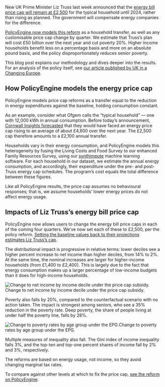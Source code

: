 New UK Prime Minister Liz Truss last week announced that the [energy bill price cap will remain at £2,500](https://helpforhouseholds.campaign.gov.uk/help-with-your-bills/) for the typical household until 2024, rather than rising as planned. The government will compensate energy companies for the difference.

[PolicyEngine now models this reform](https://policyengine.org/uk/population-impact/treasury/energy-price-guarantee) as a household transfer, as well as any customisable price cap change by quarter. We estimate that Truss’s plan will cost £50 billion over the next year and cut poverty 20%. Higher income households benefit less on a percentage basis and more on an absolute pound basis, and the policy disproportionately reduces senior poverty.

This blog post explains our methodology and dives deeper into the results. For an analysis of the policy itself, see [our article published by UK in a Changing Europe](https://ukandeu.ac.uk/energy-subsidy/).

## How PolicyEngine models the energy price cap

PolicyEngine models price cap reforms as a transfer equal to the reduction in energy expenditures against the baseline, holding consumption constant.

As an example, consider what Ofgem calls the “typical household” — one with 12,000 kWh in annual consumption. Before today’s announcement, [Cornwall Insights forecasted](https://www.cornwall-insight.com/cornwall-insight-release-final-predictions-for-octobers-price-cap/) that they would have faced an energy price cap rising to an average of about £4,600 over the next year. The £2,500 cap therefore amounts to a £2,100 annual transfer.

Households vary in their energy consumption, and PolicyEngine models this heterogeneity by fusing the Living Costs and Food Survey to our enhanced Family Resources Survey, using our [synthimpute](https://github.com/policyengine/synthimpute) machine learning software. For each household in our dataset, we estimate the annual energy consumption, and accordingly, their expenditure under the pre- and post-Truss energy cap schedules. The program’s cost equals the total difference between these figures.

Like all PolicyEngine results, the price cap assumes no behavioural responses; that is, we assume households’ lower energy prices do not affect energy usage.

## Impacts of Liz Truss’s energy bill price cap

PolicyEngine now allows users to change the energy bill price caps in each of the coming four quarters. We’ve now set each of these to £2,500, per the policy reform. [Setting the baseline values back to their projections estimates Liz Truss’s cap](https://policyengine.org/uk/policy/treasury/energy-price-guarantee).

The distributional impact is progressive in relative terms: lower deciles see a higher percent increase to net income than higher deciles, from 14% to 2%. At the same time, the nominal increases are larger for higher-income households (from £1,400 to £2,400). This is largely due to the fact that energy consumption makes up a larger percentage of low-income budgets than it does for high-income households.

![*Change to net income by income decile under the price cap subsidy.*](https://cdn-images-1.medium.com/max/2156/0*zd856MutdKoSspHu)Change to net income by income decile under the price cap subsidy.

Poverty also falls by 20%, compared to the counterfactual scenario with no action taken. The impact is strongest among seniors, who see a 35% reduction in the poverty rate. Deep poverty, the share of people living at under half the poverty line, falls by 28%.

![*Change to poverty rates by age group under the EPG.*](https://cdn-images-1.medium.com/max/2194/0*WQK8LyHm6Ge52UiX)Change to poverty rates by age group under the EPG.

Multiple measures of inequality also fall. The Gini index of income inequality falls 3%, and the top-ten and top-one percent shares of income fall by 2% and 3%, respectively.

The reforms are based on energy usage, not income, so they avoid changing marginal tax rates.

To compare against other levels at which to fix the price cap, [see the reform on PolicyEngine](https://policyengine.org/uk/policy/treasury/energy-price-guarantee).

